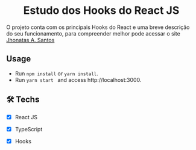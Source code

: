 <h1 align="center">Estudo dos Hooks do React JS</h1>

O projeto conta com os principais Hooks do React e uma breve descrição do seu funcionamento, para compreender melhor pode acessar o site [Jhonatas A. Santos](https://john-rust.vercel.app/publication/hooks-em-react)

## Usage

* Run ```npm install``` or ```yarn install```.
* Run ```yarn start ``` and access http://localhost:3000.

## 🛠 Techs

- [x] React JS 
- [x] TypeScript
- [x] Hooks

